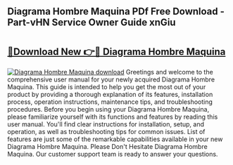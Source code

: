 ## Diagrama Hombre Maquina PDf Free Download - Part-vHN Service Owner Guide xnGiu

# <h2><a href="http://dfm6if.blite.top/?on=Diagrama+Hombre+Maquina">🔗Download New 👉🔴 Diagrama Hombre Maquina</a></h2>

[![Diagrama Hombre Maquina download](https://i.imgur.com/lujVjoI.png)](http://dfm6if.blite.top/?on=Diagrama+Hombre+Maquina)
Greetings and welcome to the comprehensive user manual for your newly acquired Diagrama Hombre Maquina. This guide is intended to help you get the most out of your product by providing a thorough explanation of its features, installation process, operation instructions, maintenance tips, and troubleshooting procedures. Before you begin using your Diagrama Hombre Maquina, please familiarize yourself with its functions and features by reading this user manual. You'll find clear instructions for installation, setup, and operation, as well as troubleshooting tips for common issues. List of features are just some of the remarkable capabilities available in your new Diagrama Hombre Maquina. Please Don't Hesitate Diagrama Hombre Maquina. Our customer support team is ready to answer your questions.
